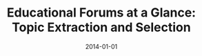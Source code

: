 ---
title: "Educational Forums at a Glance: Topic Extraction and Selection"
collection: publications
permalink: /publication/2014-DBLP_conf_wise_NunesKFCC14
date: 2014-01-01
venue: 'Web Information Systems Engineering - WISE 2014 - 15th International Conference, Thessaloniki, Greece, October 12-14, 2014, Proceedings, Part II'
---